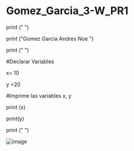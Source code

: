 # Gomez_Garcia_3-W_PR1

print (" ")

print ("Gomez Garcia Andres Noe ")

print (" ")

#Declarar Variables

x= 10

y =20

#Imprime las variables x, y

print (x)

print(y)

print (" ")


![image](https://github.com/user-attachments/assets/29856660-2a0e-4f0b-a4ad-075b02fe6ea2)

